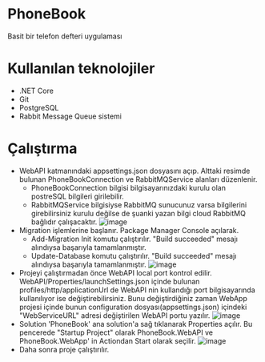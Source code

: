 # PhoneBook
Basit bir telefon defteri uygulaması
# Kullanılan teknolojiler
  - .NET Core
  - Git
  - PostgreSQL
  - Rabbit Message Queue sistemi
  
# Çalıştırma
- WebAPI katmanındaki appsettings.json dosyasını açıp. Alttaki resimde bulunan PhoneBookConnection ve RabbitMQService alanları düzenlenir. 
    - PhoneBookConnection bilgisi bilgisayarınızdaki kurulu olan postreSQL bilgileri girilebilir. 
    - RabbitMQService bilgisiyse RabbitMQ sunucunuz varsa bilgilerini girebilirsiniz kurulu değilse de şuanki yazan bilgi cloud RabbitMQ bağlıdır çalışacaktır.
![image](https://user-images.githubusercontent.com/18622751/226195367-90a59336-c264-40e4-9a9e-fbd14d6e134b.png)
- Migration işlemlerine başlanır. Package Manager Console açılarak.
    - Add-Migration Init komutu çalıştırılır. "Build succeeded" mesajı alındıysa başarıyla tamamlanmıştır.
    - Update-Database komutu çalıştırılır. "Build succeeded" mesajı alındıysa başarıyla tamamlanmıştır.
![image](https://user-images.githubusercontent.com/18622751/226203284-813c4e51-9ae7-4d0d-8af4-097f6f07eaa0.png)
- Projeyi çalıştırmadan önce WebAPI local port kontrol edilir. WebAPI/Properties/launchSettings.json içinde bulunan profiles/http/applicationUrl de WebAPI nin kullandığı port bilgisayarında kullanılıyor ise değiştirebilirsiniz. Bunu değiştirdiğiniz zaman WebApp projesi içinde bunun configuration dosyası(appsettings.json) içindeki "WebServiceURL" adresi değiştirilen WebAPI portu yazılır.
![image](https://user-images.githubusercontent.com/18622751/226203736-065a4083-75a9-44e5-8665-8a49b00c9f9d.png)
- Solution 'PhoneBook' ana solution'a sağ tıklanarak Properties açılır. Bu pencerede "Startup Project" olarak PhoneBook.WebAPI ve PhoneBook.WebApp' in Actiondan Start olarak seçilir.
![image](https://user-images.githubusercontent.com/18622751/226203978-2244420a-ea5d-4d1b-bdfd-4705a79d6f7c.png)
- Daha sonra proje çalıştırılır.
